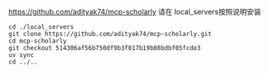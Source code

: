 https://github.com/adityak74/mcp-scholarly
请在 local_servers按照说明安装
```
cd ./local_servers
git clone https://github.com/adityak74/mcp-scholarly.git
cd mcp-scholarly
git checkout 514306af56b750df9b3f017b19b08bdbf05fcde3
uv sync
cd ../..
```